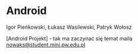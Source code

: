 # Android
Igor Pieńkowski, Łukasz Wasilewski, Patryk Wołosz


[Android Projekt] - tak ma zaczynać się temat maila
nowaks@student.mini.pw.edu.pl
